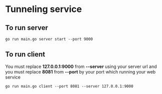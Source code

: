 # Tunneling service


## To run server
```
go run main.go server start --port 9000
```

## To run client
You must replace **127.0.0.1:9000** from **--server** using your server url and you must replace **8081** from **--port** by your port which running your web service
```
go run main.go client --port 8081 --server 127.0.0.1:9000
```